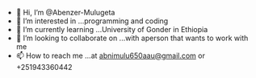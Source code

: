 - 👋 Hi, I’m @Abenzer-Mulugeta
- 👀 I’m interested in ...programming and coding
- 🌱 I’m currently learning ...University of Gonder in Ethiopia
- 💞️ I’m looking to collaborate on ...with aperson that wants to work with me
- 📫 How to reach me ...at abnimulu650aau@gmail.com or +251943360442

<!---
Abenzer-Mulugeta/Abenzer-Mulugeta is a ✨ special ✨ repository because its `README.md` (this file) appears on your GitHub profile.
You can click the Preview link to take a look at your changes.
--->
